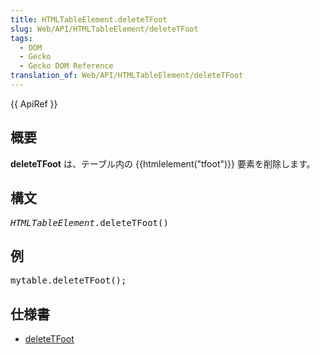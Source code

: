 ```yaml
---
title: HTMLTableElement.deleteTFoot
slug: Web/API/HTMLTableElement/deleteTFoot
tags:
  - DOM
  - Gecko
  - Gecko DOM Reference
translation_of: Web/API/HTMLTableElement/deleteTFoot
---
```

<div>
 {{ ApiRef }}</div>
<h2 id="Summary" name="Summary">概要</h2>
<p><b>deleteTFoot</b> は、テーブル内の {{htmlelement("tfoot")}} 要素を削除します。</p>
<h2 id="Syntax" name="Syntax">構文</h2>
<pre class="syntaxbox"><i>HTMLTableElement</i>.deleteTFoot()</pre>
<h2 id="Example" name="Example">例</h2>
<pre class="brush:js;gutter:false;">mytable.deleteTFoot();</pre>
<h2 id="Specification" name="Specification">仕様書</h2>
<ul>
 <li><a class="external" href="http://www.w3.org/TR/DOM-Level-2-HTML/html.html#ID-78363258">deleteTFoot</a></li>
</ul>
